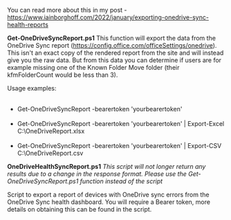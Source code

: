You can read more about this in my post - https://www.iainborghoff.com/2022/january/exporting-onedrive-sync-health-reports

**Get-OneDriveSyncReport.ps1**
This function will export the data from the OneDrive Sync report (https://config.office.com/officeSettings/onedrive). This isn't an exact copy of the rendered report from the site and will instead give you the raw data. But from this data you can determine if users are for example missing one of the Known Folder Move folder (their kfmFolderCount would be less than 3).

Usage examples:
<ul>
  <li>Get-OneDriveSyncReport -bearertoken 'yourbearertoken'</li>
  <li>Get-OneDriveSyncReport -bearertoken 'yourbearertoken' | Export-Excel C:\OneDriveReport.xlsx</li>
  <li>Get-OneDriveSyncReport -bearertoken 'yourbearertoken' | Export-CSV C:\OneDriveReport.csv</li>
</ul>

**OneDriveHealthSyncReport.ps1**
*This script will not longer return any results due to a change in the response format. Please use the Get-OneDriveSyncReport.ps1 function instead of the script*

Script to export a report of devices with OneDrive sync errors from the OneDrive Sync health dashboard. You will require a Bearer token, more details on obtaining this can be found in the script.
